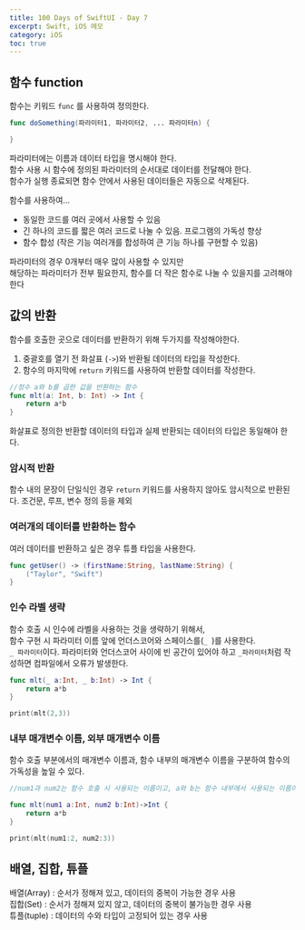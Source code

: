 ```yaml
---
title: 100 Days of SwiftUI - Day 7
excerpt: Swift, iOS 메모
category: iOS
toc: true
---
```


## 함수 function

함수는 키워드 `func` 를 사용하여 정의한다.  

~~~swift
func doSomething(파라미터1, 파라미터2, ... 파라미터n) {

}
~~~

파라미터에는 이름과 데이터 타입을 명시해야 한다.  
함수 사용 시 함수에 정의된 파라미터의 순서대로 데이터를 전달해야 한다.  
함수가 실행 종료되면 함수 안에서 사용된 데이터들은 자동으로 삭제된다.  

함수를 사용하여...
- 동일한 코드를 여러 곳에서 사용할 수 있음
- 긴 하나의 코드를 짧은 여러 코드로 나눌 수 있음. 프로그램의 가독성 향상
- 함수 합성 (작은 기능 여러개를 합성하여 큰 기능 하나를 구현할 수 있음) 

파라미터의 경우 0개부터 매우 많이 사용할 수 있지만  
해당하는 파라미터가 전부 필요한지, 함수를 더 작은 함수로 나눌 수 있을지를 고려해야 한다

## 값의 반환

함수를 호출한 곳으로 데이터를 반환하기 위해 두가지를 작성해야한다.

1. 중괄호를 열기 전 화살표 (`->`)와 반환될 데이터의 타입을 작성한다.
2. 함수의 마지막에 `return` 키워드를 사용하여 반환할 데이터를 작성한다.

~~~swift
//정수 a와 b를 곱한 값을 반환하는 함수
func mlt(a: Int, b: Int) -> Int {
    return a*b
}
~~~

화살표로 정의한 반환할 데이터의 타입과 실제 반환되는 데이터의 타입은 동일해야 한다.

### 암시적 반환
함수 내의 문장이 단일식인 경우 `return` 키워드를 사용하지 않아도 암시적으로 반환된다.
조건문, 루프, 변수 정의 등을 제외  

### 여러개의 데이터를 반환하는 함수
여러 데이터를 반환하고 싶은 경우 튜플 타입을 사용한다.

~~~swift
func getUser() -> (firstName:String, lastName:String) {
    ("Taylor", "Swift")
}
~~~


### 인수 라벨 생략

함수 호출 시 인수에 라벨을 사용하는 것을 생략하기 위해서,  
함수 구현 시 파라미터 이름 앞에 언더스코어와 스페이스를(`_ `)를 사용한다.  
`_ 파라미터`이다. 파라미터와 언더스코어 사이에 빈 공간이 있어야 하고 `_파라미터`처럼 작성하면 컴파일에서 오류가 발생한다.  

~~~swift
func mlt(_ a:Int, _ b:Int) -> Int {
    return a*b
}

print(mlt(2,3))
~~~

### 내부 매개변수 이름, 외부 매개변수 이름

함수 호출 부분에서의 매개변수 이름과, 함수 내부의 매개변수 이름을 구분하여 함수의 가독성을 높일 수 있다.

~~~swift
//num1과 num2는 함수 호출 시 사용되는 이름이고, a와 b는 함수 내부에서 사용되는 이름이다.

func mlt(num1 a:Int, num2 b:Int)->Int {
    return a*b
}

print(mlt(num1:2, num2:3))
~~~


## 배열, 집합, 튜플

배열(Array) : 순서가 정해져 있고, 데이터의 중복이 가능한 경우 사용  
집합(Set) : 순서가 정해져 있지 않고, 데이터의 중복이 불가능한 경우 사용   
튜플(tuple) : 데이터의 수와 타입이 고정되어 있는 경우 사용  

